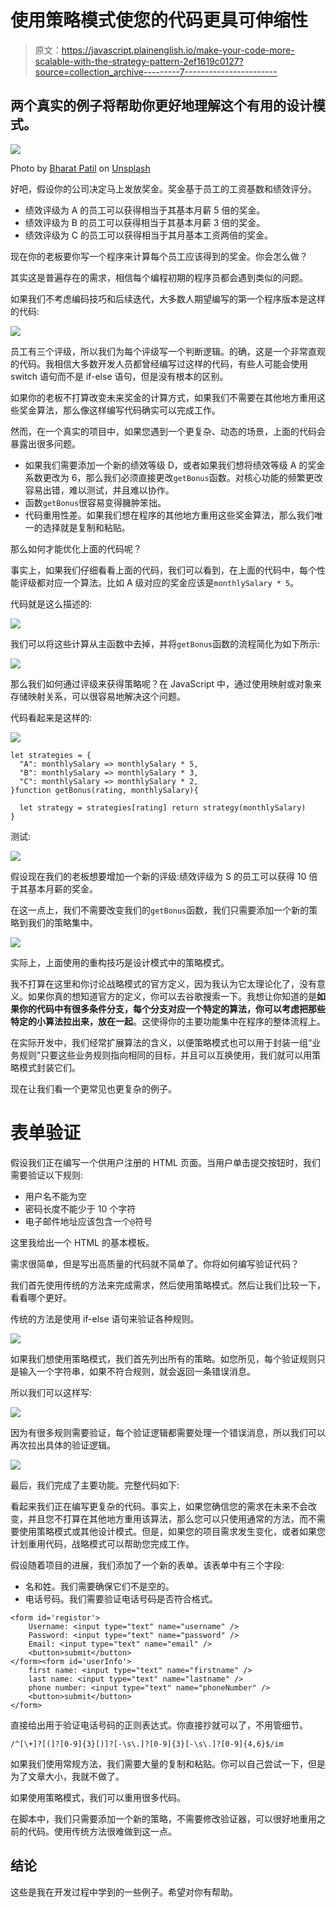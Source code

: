 # 使用策略模式使您的代码更具可伸缩性

> 原文：<https://javascript.plainenglish.io/make-your-code-more-scalable-with-the-strategy-pattern-2ef1619c0127?source=collection_archive---------7----------------------->

## 两个真实的例子将帮助你更好地理解这个有用的设计模式。

![](img/614f7dabf90a0c198b878073cf75c804.png)

Photo by [Bharat Patil](https://unsplash.com/@bharat_patil_photography?utm_source=medium&utm_medium=referral) on [Unsplash](https://unsplash.com?utm_source=medium&utm_medium=referral)

好吧，假设你的公司决定马上发放奖金。奖金基于员工的工资基数和绩效评分。

*   绩效评级为 A 的员工可以获得相当于其基本月薪 5 倍的奖金。
*   绩效评级为 B 的员工可以获得相当于其基本月薪 3 倍的奖金。
*   绩效评级为 C 的员工可以获得相当于其月基本工资两倍的奖金。

现在你的老板要你写一个程序来计算每个员工应该得到的奖金。你会怎么做？

其实这是普遍存在的需求，相信每个编程初期的程序员都会遇到类似的问题。

如果我们不考虑编码技巧和后续迭代，大多数人期望编写的第一个程序版本是这样的代码:

![](img/d11847e313058decd3dded75faab046f.png)

员工有三个评级，所以我们为每个评级写一个判断逻辑。的确，这是一个非常直观的代码。我相信大多数开发人员都曾经编写过这样的代码，有些人可能会使用 switch 语句而不是 if-else 语句，但是没有根本的区别。

如果你的老板不打算改变未来奖金的计算方式，如果我们不需要在其他地方重用这些奖金算法，那么像这样编写代码确实可以完成工作。

然而，在一个真实的项目中，如果您遇到一个更复杂、动态的场景，上面的代码会暴露出很多问题。

*   如果我们需要添加一个新的绩效等级 D，或者如果我们想将绩效等级 A 的奖金系数更改为 6，那么我们必须直接更改`getBonus`函数。对核心功能的频繁更改容易出错，难以测试，并且难以协作。
*   函数`getBonus`很容易变得臃肿笨拙。
*   代码重用性差。如果我们想在程序的其他地方重用这些奖金算法，那么我们唯一的选择就是复制和粘贴。

那么如何才能优化上面的代码呢？

事实上，如果我们仔细看看上面的代码，我们可以看到，在上面的代码中，每个性能评级都对应一个算法。比如 A 级对应的奖金应该是`monthlySalary * 5`。

代码就是这么描述的:

![](img/9de7bf679da61b0e861504f74c84dd9c.png)

我们可以将这些计算从主函数中去掉，并将`getBonus`函数的流程简化为如下所示:

![](img/18f46333986bfdc246816039e8364262.png)

那么我们如何通过评级来获得策略呢？在 JavaScript 中，通过使用映射或对象来存储映射关系，可以很容易地解决这个问题。

代码看起来是这样的:

![](img/8dfe475e6c64dadccbf3c5dc52120938.png)

```
let strategies = {
  "A": monthlySalary => monthlySalary * 5,
  "B": monthlySalary => monthlySalary * 3,
  "C": monthlySalary => monthlySalary * 2,
}function getBonus(rating, monthlySalary){

  let strategy = strategies[rating] return strategy(monthlySalary)
}
```

测试:

![](img/e3594f001ce3e23ca7a8b2f587b6c1b3.png)

假设现在我们的老板想要增加一个新的评级:绩效评级为 S 的员工可以获得 10 倍于其基本月薪的奖金。

在这一点上，我们不需要改变我们的`getBonus`函数，我们只需要添加一个新的策略到我们的策略集中。

![](img/cb22322ed0496c0fcc8d2a87cbaebf42.png)

实际上，上面使用的重构技巧是设计模式中的策略模式。

我不打算在这里和你讨论战略模式的官方定义，因为我认为它太理论化了，没有意义。如果你真的想知道官方的定义，你可以去谷歌搜索一下。我想让你知道的是**如果你的代码中有很多条件分支，每个分支对应一个特定的算法，你可以考虑把那些特定的小算法拉出来，放在一起**。这使得你的主要功能集中在程序的整体流程上。

在实际开发中，我们经常扩展算法的含义，以便策略模式也可以用于封装一组“业务规则”只要这些业务规则指向相同的目标，并且可以互换使用，我们就可以用策略模式封装它们。

现在让我们看一个更常见也更复杂的例子。

# 表单验证

假设我们正在编写一个供用户注册的 HTML 页面。当用户单击提交按钮时，我们需要验证以下规则:

*   用户名不能为空
*   密码长度不能少于 10 个字符
*   电子邮件地址应该包含一个`@`符号

这里我给出一个 HTML 的基本模板。

需求很简单，但是写出高质量的代码就不简单了。你将如何编写验证代码？

我们首先使用传统的方法来完成需求，然后使用策略模式。然后让我们比较一下，看看哪个更好。

传统的方法是使用 if-else 语句来验证各种规则。

![](img/c7279f605698d0c7ba15ba31fe35932b.png)

如果我们想使用策略模式，我们首先列出所有的策略。如您所见，每个验证规则只是输入一个字符串，如果不符合规则，就会返回一条错误消息。

所以我们可以这样写:

![](img/3b11d6d427f3458654440e39d7c8e926.png)

因为有很多规则需要验证，每个验证逻辑都需要处理一个错误消息，所以我们可以再次拉出具体的验证逻辑。

![](img/671c5263a72a8cf43c4741d44d5a3fe9.png)

最后，我们完成了主要功能。完整代码如下:

看起来我们正在编写更复杂的代码。事实上，如果您确信您的需求在未来不会改变，并且您不打算在其他地方重用该算法，那么您可以只使用通常的方法，而不需要使用策略模式或其他设计模式。但是，如果您的项目需求发生变化，或者如果您计划重用代码，战略模式可以帮助您完成工作。

假设随着项目的进展，我们添加了一个新的表单。该表单中有三个字段:

*   名和姓。我们需要确保它们不是空的。
*   电话号码。我们需要验证电话号码是否符合格式。

```
<form id='registor'>
    Username: <input type="text" name="username" />
    Password: <input type="text" name="password" /> 
    Email: <input type="text" name="email" />
    <button>submit</button>
</form><form id='userInfo'>
    first name: <input type="text" name="firstname" /> 
    last name: <input type="text" name="lastname" /> 
    phone number: <input type="text" name="phoneNumber" />
    <button>submit</button>
</form>
```

直接给出用于验证电话号码的正则表达式。你直接抄就可以了，不用管细节。

```
/^[\+]?[(]?[0-9]{3}[)]?[-\s\.]?[0-9]{3}[-\s\.]?[0-9]{4,6}$/im
```

如果我们使用常规方法，我们需要大量的复制和粘贴。你可以自己尝试一下，但是为了文章大小，我就不做了。

如果使用策略模式，我们可以重用很多代码。

在脚本中，我们只需要添加一个新的策略，不需要修改验证器，可以很好地重用之前的代码。使用传统方法很难做到这一点。

## 结论

这些是我在开发过程中学到的一些例子。希望对你有帮助。